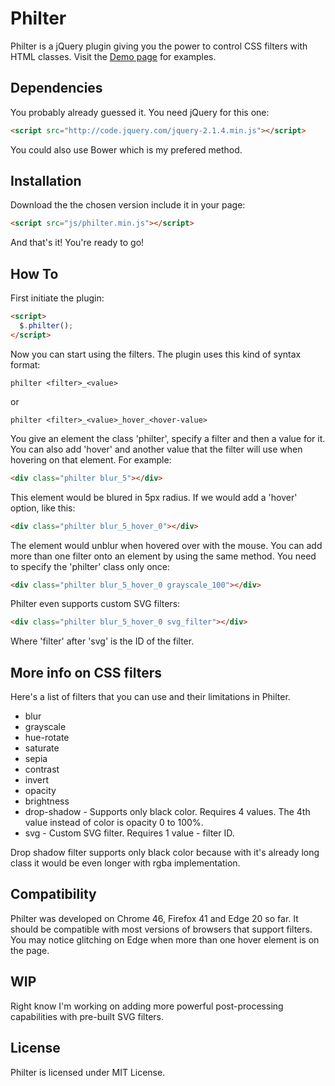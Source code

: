 # Philter
Philter is a jQuery plugin giving you the power to control CSS filters with HTML classes.
Visit the [Demo page](http://specro.github.io/Philter/) for examples.
## Dependencies
You probably already guessed it. You need jQuery for this one:
```HTML
<script src="http://code.jquery.com/jquery-2.1.4.min.js"></script>
```
You could also use Bower which is my prefered method.
## Installation
Download the the chosen version include it in your page:
```HTML
<script src="js/philter.min.js"></script>
```
And that's it! You're ready to go!
## How To
First initiate the plugin:
```HTML
<script>
  $.philter();
</script>
```
Now you can start using the filters. The plugin uses this kind of syntax format:
```
philter <filter>_<value>
```
or
```
philter <filter>_<value>_hover_<hover-value>
```
You give an element the class 'philter', specify a filter and then a value for it. You can also add 'hover' and another value that the filter will use when hovering on that element.
For example:
```HTML
<div class="philter blur_5"></div>
```
This element would be blured in 5px radius. If we would add a 'hover' option, like this:
```HTML
<div class="philter blur_5_hover_0"></div>
```
The element would unblur when hovered over with the mouse.
You can add more than one filter onto an element by using the same method.
You need to specify the 'philter' class only once:
```HTML
<div class="philter blur_5_hover_0 grayscale_100"></div>
```
Philter even supports custom SVG filters:
```HTML
<div class="philter blur_5_hover_0 svg_filter"></div>
```
Where 'filter' after 'svg' is the ID of the filter.
## More info on CSS filters
Here's a list of filters that you can use and their limitations in Philter.
* blur
* grayscale
* hue-rotate
* saturate
* sepia
* contrast
* invert
* opacity
* brightness
* drop-shadow - Supports only black color. Requires 4 values. The 4th value instead of color is opacity 0 to 100%.
* svg - Custom SVG filter. Requires 1 value - filter ID.

Drop shadow filter supports only black color because with it's already long class it would be even longer with rgba implementation.
## Compatibility
Philter was developed on Chrome 46, Firefox 41 and Edge 20 so far. It should be compatible with most versions of browsers that support filters.
You may notice glitching on Edge when more than one hover element is on the page.
## WIP
Right know I'm working on adding more powerful post-processing capabilities with pre-built SVG filters.
## License
Philter is licensed under MIT License.
